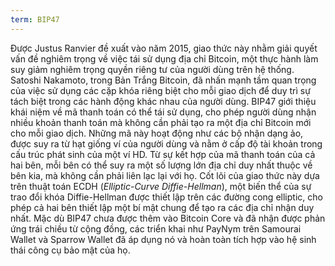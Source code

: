 ```yaml
---
term: BIP47
---
```


Được Justus Ranvier đề xuất vào năm 2015, giao thức này nhằm giải quyết vấn đề nghiêm trọng về việc tái sử dụng địa chỉ Bitcoin, một thực hành làm suy giảm nghiêm trọng quyền riêng tư của người dùng trên hệ thống. Satoshi Nakamoto, trong Bản Trắng Bitcoin, đã nhấn mạnh tầm quan trọng của việc sử dụng các cặp khóa riêng biệt cho mỗi giao dịch để duy trì sự tách biệt trong các hành động khác nhau của người dùng. BIP47 giới thiệu khái niệm về mã thanh toán có thể tái sử dụng, cho phép người dùng nhận nhiều khoản thanh toán mà không cần phải tạo ra một địa chỉ Bitcoin mới cho mỗi giao dịch. Những mã này hoạt động như các bộ nhận dạng ảo, được suy ra từ hạt giống ví của người dùng và nằm ở cấp độ tài khoản trong cấu trúc phát sinh của một ví HD. Từ sự kết hợp của mã thanh toán của cả hai bên, mỗi bên có thể suy ra một số lượng lớn địa chỉ duy nhất thuộc về bên kia, mà không cần phải liên lạc lại với họ. Cốt lõi của giao thức này dựa trên thuật toán ECDH (*Elliptic-Curve Diffie-Hellman*), một biến thể của sự trao đổi khóa Diffie-Hellman được thiết lập trên các đường cong elliptic, cho phép cả hai bên thiết lập một bí mật chung để tạo ra các địa chỉ nhận duy nhất. Mặc dù BIP47 chưa được thêm vào Bitcoin Core và đã nhận được phản ứng trái chiều từ cộng đồng, các triển khai như PayNym trên Samourai Wallet và Sparrow Wallet đã áp dụng nó và hoàn toàn tích hợp vào hệ sinh thái công cụ bảo mật của họ.